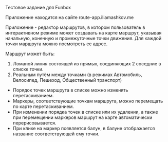Тестовое задание для Funbox

Приложение находится на сайте route-app.iliamashkov.me

Приложение - редактор маршрутов, в котором пользователь в интерактивном режиме 
может создавать на карте маршрут, указывая начальную, 
конечную и промежуточные точки движения. Для каждой точки
маршрута можно посмотреть ее адрес.

Маршрут может быть: 
1. Ломаной линия состоящей из прямых, соединяющих 2 соседние в списке точки.
2. Реальным путём между точками (в режимах Автомобиль, Велосипед, Пешеход, Общественный транспорт)

- Порядок точек маршрута в списке можно изменять перетаскиванием.
- Маркеры, соответствующие точкам маршрута, можно перемещать по карте 
  перетаскиванием.
- При изменении порядка точек в списке или их удалении, а также при перемещении
  маркеров маршрут на карте автоматически перерисовывается.
- При клике на маркер появляется балун, в балуне отображается название
  соответствующей ему точки.